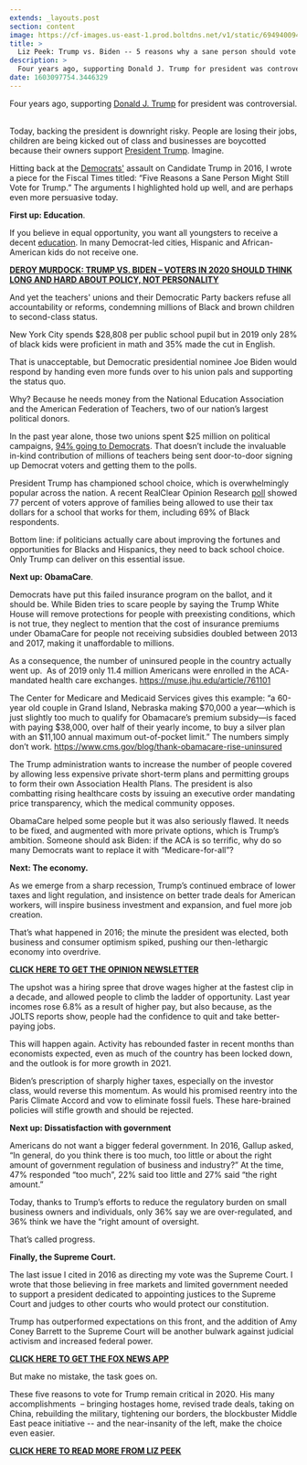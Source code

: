 ```yaml
--- 
extends: _layouts.post 
section: content 
image: https://cf-images.us-east-1.prod.boltdns.net/v1/static/694940094001/4bbc1e0d-b1cb-40b9-adc2-8dc03cfe7429/c512a2ed-8c16-42fe-a530-d7e6995cbdcf/1280x720/match/image.jpg 
title: > 
  Liz Peek: Trump vs. Biden -- 5 reasons why a sane person should vote – again – for Trump 
description: > 
  Four years ago, supporting Donald J. Trump for president was controversial.People are losing their jobs, children are being kicked out of class and businesses are boycotted because their owners support President Trump.DEROY MURDOCK: TRUMP VS. BIDEN – VOTERS IN 2020 SHOULD THINK LONG AND HARD ABOUT POLICY, NOT PERSONALITYAnd yet the teachers' unions and their Democratic Party backers refuse all accountability or reforms, condemning millions of Black and brown children to second-class status.President Trump has championed school choice, which is overwhelmingly popular across the nation.These five reasons to vote for Trump remain critical in 2020. 
date: 1603097754.3446329 
--- 
```

<div><p class="speakable">Four years ago, supporting <a href="https://www.foxnews.com/category/person/donald-trump" target="_blank">Donald J. Trump</a> for president was controversial. &#160;</p><p class="ad gam"></p><p class="ad gam"></p><p class="ad gam"></p><p class="speakable">Today, backing the president is downright risky. People are losing their jobs, children are being kicked out of class and businesses are boycotted because their owners support <a href="https://www.foxnews.com/category/person/donald-trump" target="_blank">President Trump</a>. Imagine.</p><p>Hitting back at the <a href="https://www.foxnews.com/category/politics/elections/democrats" target="_blank">Democrats'</a>&#160;assault on Candidate Trump in 2016, I wrote a piece for the Fiscal Times titled: &#8220;Five Reasons a Sane Person Might Still Vote for Trump.&#8221; The arguments I highlighted hold up well, and are perhaps even more persuasive today.</p><p><strong>First up: Education</strong>. &#160;</p><p class="ad gam"></p><p>If you believe in equal opportunity, you want all youngsters to receive a decent <a href="https://www.foxnews.com/category/us/education" target="_blank">education</a>. In many Democrat-led cities, Hispanic and African-American kids do not receive one.</p><p class="ad gam"></p><p><strong><a href="https://www.foxnews.com/opinion/trump-biden-policy-personality-2020-deroy-murdock" target="_blank">DEROY MURDOCK: TRUMP VS. BIDEN &#8211; VOTERS IN 2020 SHOULD THINK LONG AND HARD ABOUT POLICY, NOT PERSONALITY</a></strong></p><p>And yet the teachers' unions and their Democratic Party backers refuse all accountability or reforms, condemning millions of Black and brown children to second-class status.</p><p class="ad gam"></p><p>New York City spends $28,808 per public school pupil but in 2019 only 28% of black kids were proficient in math and 35% made the cut in English.</p><p class="ad gam"></p><p>That is unacceptable, but Democratic presidential nominee Joe Biden would respond by handing even more funds over to his union pals and supporting the status quo.</p><p class="ad gam"></p><p>Why? Because he needs money from the National Education Association and the American Federation of Teachers, two of our nation&#8217;s largest political donors.</p><p class="ad gam"></p><p>In the past year alone, those two unions spent $25 million on political campaigns, <a href="https://www.opensecrets.org/industries/indus.php?ind=l1300" target="_blank">94% going to Democrats</a>. That doesn&#8217;t include the invaluable in-kind contribution of millions of teachers being sent door-to-door signing up Democrat voters and getting them to the polls.</p><p>President Trump has championed school choice, which is overwhelmingly popular across the nation. A recent RealClear Opinion Research&#160;<a href="https://www.thecentersquare.com/national/poll-support-for-school-choice-increases-by-10-percentage-points-in-four-months/article_ad49ac5c-01c6-11eb-89c8-7f6ba43daa0d.html" target="_blank">poll</a>&#160;showed 77 percent of voters approve of families being allowed to use their tax dollars for a school that works for them, including 69% of Black respondents.</p><p>Bottom line: if politicians actually care about improving the fortunes and opportunities for Blacks and Hispanics, they need to back school choice. Only Trump can deliver on this essential issue.&#160;</p><p class="ad gam"></p><p class="ad gam"></p><p><strong>Next up: ObamaCare</strong>.</p><p>Democrats have put this failed insurance program on the ballot, and it should be. While Biden tries to scare people by saying the Trump White House will remove protections for people with preexisting conditions, which is not true, they neglect to mention that the cost of insurance premiums under ObamaCare for people not receiving subsidies doubled between 2013 and 2017, making it unaffordable to millions. &#160;</p><p class="ad gam"></p><p>As a consequence, the number of uninsured people in the country actually went up. &#160;As of 2019 only 11.4 million Americans were enrolled in the ACA- mandated health care exchanges. <a href="https://muse.jhu.edu/article/761101">https://muse.jhu.edu/article/761101</a></p><p class="ad gam"></p><p>The Center for Medicare and Medicaid Services gives this example: &#8220;a 60-year old couple in Grand Island, Nebraska making $70,000 a year&#8212;which is just slightly too much to qualify for Obamacare&#8217;s premium subsidy&#8212;is faced with paying $38,000, over half of their yearly income, to buy a silver plan with an $11,100 annual maximum out-of-pocket limit.&#8221; The numbers simply don&#8217;t work. <a href="https://www.cms.gov/blog/thank-obamacare-rise-uninsured">https://www.cms.gov/blog/thank-obamacare-rise-uninsured</a></p><p class="ad gam"></p><p>The Trump administration wants to increase the number of people covered by allowing less expensive private short-term plans and permitting groups to form their own Association Health Plans. The president is also combatting rising healthcare costs by issuing an executive order mandating price transparency, which the medical community opposes.</p><p>ObamaCare helped some people but it was also seriously flawed. It needs to be fixed, and augmented with more private options, which is Trump&#8217;s ambition. Someone should ask Biden: if the ACA is so terrific, why do so many Democrats want to replace it with &#8220;Medicare-for-all&#8221;?</p><p class="ad gam"></p><p><strong>Next: The economy.</strong></p><p>As we emerge from a sharp recession, Trump&#8217;s continued embrace of lower taxes and light regulation, and insistence on better trade deals for American workers, will inspire business investment and expansion, and fuel more job creation.</p><p class="ad gam"></p><p>That&#8217;s what happened in 2016; the minute the president was elected, both business and consumer optimism spiked, pushing our then-lethargic economy into overdrive.</p><p class="ad gam"></p><p class="ad gam"></p><p><strong><a href="https://www.foxnews.com/newsletters" target="_blank">CLICK HERE TO GET THE OPINION NEWSLETTER</a></strong></p><p>The upshot was a hiring spree that drove wages higher at the fastest clip in a decade, and allowed people to climb the ladder of opportunity. Last year incomes rose 6.8% as a result of higher pay, but also because, as the JOLTS reports show, people had the confidence to quit and take better-paying jobs. &#160;</p><p>This will happen again. Activity has rebounded faster in recent months than economists expected, even as much of the country has been locked down, and the outlook is for more growth in 2021. &#160;</p><p class="ad gam"></p><p class="ad gam"></p><p>Biden&#8217;s prescription of sharply higher taxes, especially on the investor class, would reverse this momentum. As would his promised reentry into the Paris Climate Accord and vow to eliminate fossil fuels. These hare-brained policies will stifle growth and should be rejected.</p><p><strong>Next up: Dissatisfaction with government</strong></p><p>Americans do not want a bigger federal government. In 2016, Gallup asked, &#8220;In general, do you think there is too much, too little or about the right amount of government regulation of business and industry?&#8221; At the time, 47% responded &#8220;too much&#8221;, 22% said too little and 27% said &#8220;the right amount.&#8221;</p><p class="ad gam"></p><p>Today, thanks to Trump&#8217;s efforts to reduce the regulatory burden on small business owners and individuals, only 36% say we are over-regulated, and 36% think we have the &#8220;right amount of oversight.</p><p class="ad gam"></p><p class="ad gam"></p><p>That&#8217;s called progress.</p><p><strong>Finally, the Supreme Court.</strong></p><p class="ad gam"></p><p>The last issue I cited in 2016 as directing my vote was the Supreme Court. I wrote that those believing in free markets and limited government needed to support a president dedicated to appointing justices to the Supreme Court and judges to other courts who would protect our constitution.</p><p>Trump has outperformed expectations on this front, and the addition of Amy Coney Barrett to the Supreme Court will be another bulwark against judicial activism and increased federal power. &#160;&#160;</p><p class="ad gam"></p><p><strong><a href="https://www.foxnews.com/apps-products" target="_blank">CLICK HERE TO GET THE FOX NEWS APP</a></strong></p><p class="ad gam"></p><p>But make no mistake, the task goes on.</p><p>These five reasons to vote for Trump remain critical in 2020. His many accomplishments&#160; &#8211; bringing hostages home, revised trade deals, taking on China, rebuilding the military, tightening our borders, the blockbuster Middle East peace initiative -- and the near-insanity of the left, make the choice even easier.&#160;</p><p class="ad gam"></p><p><strong><a href="https://www.foxnews.com/person/p/liz-peek" target="_blank">CLICK HERE TO READ MORE FROM LIZ PEEK</a></strong></p><p class="ad gam"></p><p class="ad gam"></p></div>